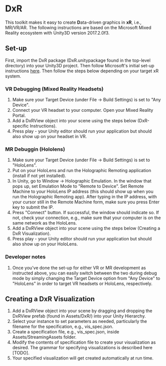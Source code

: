 # DxR
This toolkit makes it easy to create <b>D</b>ata-driven graphics in <b>xR</b>, i.e., MR/VR/AR. The following instructions are based on the Microsoft Mixed Reality ecosystem with Unity3D version 2017.2.0f3.

## Set-up

First, import the DxR package (DxR.unitypackage found in the top-level directory) into your Unity3D project. Then follow Microsoft's initial set-up instructions [here](https://developer.microsoft.com/en-us/windows/mixed-reality/unity_development_overview). Then follow the steps below depending on your target xR system. 

### VR Debugging (Mixed Reality Headsets)
1. Make sure your Target Device (under File -> Build Settings) is set to "Any Device".
2. Connect your VR headset to your computer. Open your Mixed Reality Portal.
3. Add a DxRView object into your scene using the steps below (DxR-specific Instructions).
4. Press play - your Unity editor should run your application but should also show up on your headset in VR.

### MR Debuggin (Hololens)
1. Make sure your Target Device (under File -> Build Settings) is set to "HoloLens".
2. Put on your HoloLens and run the Holographic Remoting application (install if not yet installed). 
3. In Unity, go to Window -> Holographic Emulation. In the window that pops up, set Emulation Mode to "Remote to Device". Set Remote Machine to your HoloLens IP address (this should show up when you run the Holographic Remoting app). After typing in the IP address, with your cursor still in the Remote Machine form, make sure you press Enter key to submit the IP.
4. Press "Connect" button. If successful, the window should indicate so. If not, check your connection, e.g., make sure that your computer is on the same network as the HoloLens.
5. Add a DxRView object into your scene using the steps below (Creating a DxR Visualization).
6. Press play - your Unity editor should run your application but should also show up on your HoloLens.

### Developer notes
1. Once you've done the set-up for either VR or MR development as instructed above, you can easily switch between the two during debug mode by simply changing the Target Device option from "Any Device" to "HoloLens" in order to target VR headsets or HoloLens, respectively.

## Creating a DxR Visualization
1. Add a DxRView object into your scene by dragging and dropping the DxRView prefab (found in Assets/DxR/) into your Unity Hierarchy.
2. Select your instance to set parameters as needed, particularly the filename for the specification, e.g., vis_spec.json.
3. Create a specification file, e.g., vis_spec.json, inside Assets/StreamingAssets folder.
4. Modify the contents of specification file to create your visualization as desired. The grammar for specifying visualizations is described here [TODO]. 
5. Your specified visualization will get created automatically at run time.
